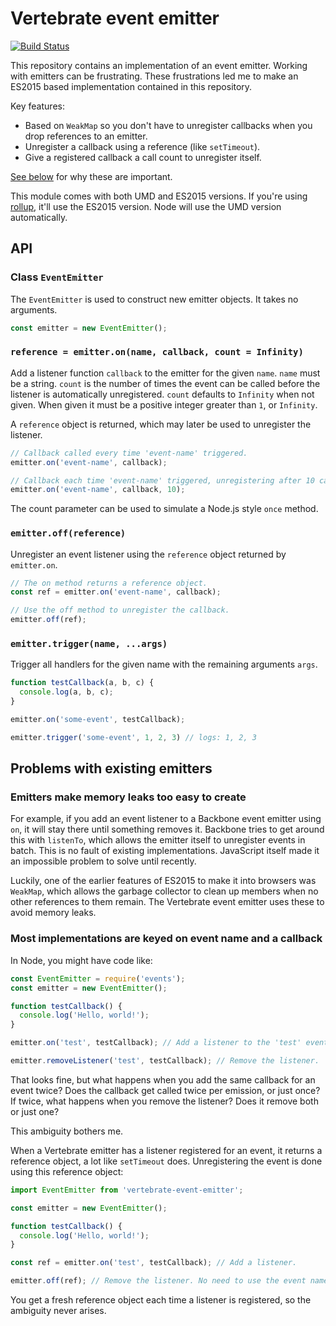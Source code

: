# Vertebrate event emitter

[![Build Status](https://travis-ci.org/qubyte/vertebrate-event-emitter.svg?branch=master)](https://travis-ci.org/qubyte/vertebrate-event-emitter)

This repository contains an implementation of an event emitter. Working with
emitters can be frustrating. These frustrations led me to make an ES2015 based
implementation contained in this repository.

Key features:

 - Based on `WeakMap` so you don't have to unregister callbacks when you drop
   references to an emitter.
 - Unregister a callback using a reference (like `setTimeout`).
 - Give a registered callback a call count to unregister itself.

[See below](#problems-with-existing-emitters) for why these are important.

This module comes with both UMD and ES2015 versions. If you're using
[rollup](http://rollupjs.org/), it'll use the ES2015 version. Node will use
the UMD version automatically.

## API

### Class `EventEmitter`

The `EventEmitter` is used to construct new emitter objects. It takes
no arguments.

```javascript
const emitter = new EventEmitter();
```

### `reference = emitter.on(name, callback, count = Infinity)`

Add a listener function `callback` to the emitter for the given `name`. `name`
must be a string. `count` is the number of times the event can be called before
the listener is automatically unregistered. `count` defaults to `Infinity` when
not given. When given it must be a positive integer greater than `1`, or
`Infinity`.

A `reference` object is returned, which may later be used to unregister the
listener.

```javascript
// Callback called every time 'event-name' triggered.
emitter.on('event-name', callback);

// Callback each time 'event-name' triggered, unregistering after 10 calls.
emitter.on('event-name', callback, 10);
```

The count parameter can be used to simulate a Node.js style `once` method.

### `emitter.off(reference)`

Unregister an event listener using the `reference` object returned by
`emitter.on`.

```javascript
// The on method returns a reference object.
const ref = emitter.on('event-name', callback);

// Use the off method to unregister the callback.
emitter.off(ref);
```

### `emitter.trigger(name, ...args)`

Trigger all handlers for the given name with the remaining arguments `args`.

```javascript
function testCallback(a, b, c) {
  console.log(a, b, c);
}

emitter.on('some-event', testCallback);

emitter.trigger('some-event', 1, 2, 3) // logs: 1, 2, 3
```

## Problems with existing emitters

### Emitters make memory leaks too easy to create

For example, if you add an event listener to a Backbone event emitter using
`on`, it will stay there until something removes it. Backbone tries to get
around this with `listenTo`, which allows the emitter itself to unregister
events in batch. This is no fault of existing implementations. JavaScript itself
made it an impossible problem to solve until recently.

Luckily, one of the earlier features of ES2015 to make it into browsers was
`WeakMap`, which allows the garbage collector to clean up members when no other
references to them remain. The Vertebrate event emitter uses these to avoid
memory leaks.

### Most implementations are keyed on event name and a callback

In Node, you might have code like:

```javascript
const EventEmitter = require('events');
const emitter = new EventEmitter();

function testCallback() {
  console.log('Hello, world!');
}

emitter.on('test', testCallback); // Add a listener to the 'test' event.

emitter.removeListener('test', testCallback); // Remove the listener.
```

That looks fine, but what happens when you add the same callback for an event
twice? Does the callback get called twice per emission, or just once? If twice,
what happens when you remove the listener? Does it remove both or just one?

This ambiguity bothers me.

When a Vertebrate emitter has a listener registered for an event, it returns a
reference object, a lot like `setTimeout` does. Unregistering the event is done
using this reference object:

```javascript
import EventEmitter from 'vertebrate-event-emitter';

const emitter = new EventEmitter();

function testCallback() {
  console.log('Hello, world!');
}

const ref = emitter.on('test', testCallback); // Add a listener.

emitter.off(ref); // Remove the listener. No need to use the event name.
```

You get a fresh reference object each time a listener is registered, so the
ambiguity never arises.

